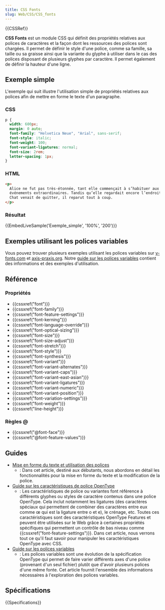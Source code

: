 ```yaml
---
title: CSS Fonts
slug: Web/CSS/CSS_fonts
---
```


{{CSSRef}}

**CSS Fonts** est un module CSS qui définit des propriétés relatives aux polices de caractères et la façon dont les ressources des polices sont chargées. Il permet de définir le style d'une police, comme sa famille, sa taille ou sa graisse ainsi que la variante du glyphe à utiliser dans le cas des polices disposant de plusieurs glyphes par caractère. Il permet également de définir la hauteur d'une ligne.

## Exemple simple

L'exemple qui suit illustre l'utilisation simple de propriétés relatives aux polices afin de mettre en forme le texte d'un paragraphe.

### CSS

```css
p {
  width: 600px;
  margin: 0 auto;
  font-family: "Helvetica Neue", "Arial", sans-serif;
  font-style: italic;
  font-weight: 100;
  font-variant-ligatures: normal;
  font-size: 2rem;
  letter-spacing: 1px;
}
```

### HTML

```html
<p>
  Alice ne fut pas très-étonnée, tant elle commençait à s’habituer aux
  événements extraordinaires. Tandis qu’elle regardait encore l’endroit que le
  Chat venait de quitter, il reparut tout à coup.
</p>
```

### Résultat

{{EmbedLiveSample('Exemple_simple', '100%', '200')}}

## Exemples utilisant les polices variables

Vous pouvez trouver plusieurs exemples utilisant les polices variables sur [v-fonts.com](https://v-fonts.com/) et [axis-praxis.org](https://www.axis-praxis.org/). Notre [guide sur les polices variables](/fr/docs/Web/CSS/CSS_Fonts/Variable_Fonts_Guide) contient des informations et des exemples d'utilisation.

## Référence

### Propriétés

- {{cssxref("font")}}
- {{cssxref("font-family")}}
- {{cssxref("font-feature-settings")}}
- {{cssxref("font-kerning")}}
- {{cssxref("font-language-override")}}
- {{cssxref("font-optical-sizing")}}
- {{cssxref("font-size")}}
- {{cssxref("font-size-adjust")}}
- {{cssxref("font-stretch")}}
- {{cssxref("font-style")}}
- {{cssxref("font-synthesis")}}
- {{cssxref("font-variant")}}
- {{cssxref("font-variant-alternates")}}
- {{cssxref("font-variant-caps")}}
- {{cssxref("font-variant-east-asian")}}
- {{cssxref("font-variant-ligatures")}}
- {{cssxref("font-variant-numeric")}}
- {{cssxref("font-variant-position")}}
- {{cssxref("font-variation-settings")}}
- {{cssxref("font-weight")}}
- {{cssxref("line-height")}}

### Règles @

- {{cssxref("@font-face")}}
- {{cssxref("@font-feature-values")}}

## Guides

- [Mise en forme du texte et utilisation des polices](/fr/docs/Learn/CSS/Styling_text/Fundamentals)
  - : Dans cet article, destiné aux débutants, nous abordons en détail les fonctionnalités pour la mise en forme du texte et la modification de la police.
- [Guide sur les caractéristiques de police OpenType](/fr/docs/Web/CSS/CSS_Fonts/OpenType_fonts_guide)
  - : Les caractéristiques de police ou variantes font référence à différents glyphes ou styles de caractère contenus dans une police OpenType. Cela inclut notamment les ligatures (des caractères spéciaux qui permettent de combiner des caractères entre eux comme œ qui est la ligature entre o et e), le crénage, etc. Toutes ces caractéristiques sont des caractéristiques OpenType Features et peuvent être utilisées sur le Web grâce à certaines propriétés spécifiques qui permettent un contrôle de bas niveau comme {{cssxref("font-feature-settings")}}. Dans cet article, nous verrons tout ce qu'il faut savoir pour manipuler les caractéristiques OpenType avec CSS.
- [Guide sur les polices variables](/fr/docs/Web/CSS/CSS_Fonts/Variable_Fonts_Guide)
  - : Les polices variables sont une évolution de la spécification OpenType qui permet de faire varier différents axes d'une police (provenant d'un seul fichier) plutôt que d'avoir plusieurs polices d'une même fonte. Cet article fournit l'ensemble des informations nécessaires à l'exploration des polices variables.

## Spécifications

{{Specifications}}
